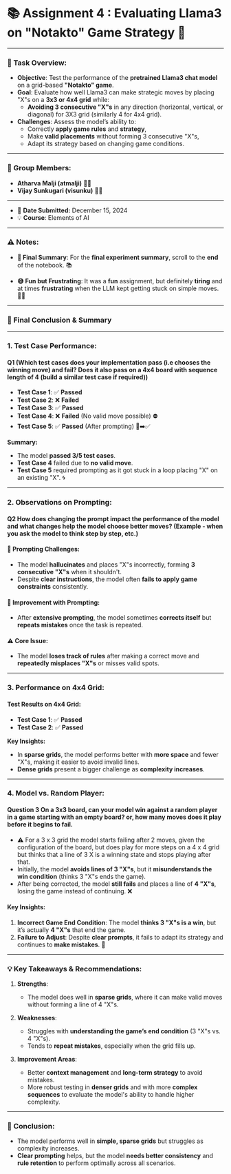 # **📚 Assignment 4 : Evaluating Llama3 on "Notakto" Game Strategy 🧠**

---

### **📝 Task Overview:**
- **Objective**: Test the performance of the **pretrained Llama3 chat model** on a grid-based **"Notakto" game**.
- **Goal**: Evaluate how well Llama3 can make strategic moves by placing "X"s on a **3x3 or 4x4 grid** while:
  - **Avoiding 3 consecutive "X"s** in any direction (horizontal, vertical, or diagonal) for 3X3 grid (similarly 4 for 4x4 grid).
- **Challenges**: Assess the model’s ability to:
  - Correctly **apply game rules** and **strategy**,
  - Make **valid placements** without forming 3 consecutive "X"s,
  - Adapt its strategy based on changing game conditions.

---

### **👥 Group Members:**
- **Atharva Malji (atmalji)** 👨‍💻
- **Vijay Sunkugari (visunku)** 👩‍💻

---
- 📅 **Date Submitted:** December 15, 2024
- 💡 **Course**: Elements of AI

---

### **⚠️ Notes:**

- **📜 Final Summary**: For the **final experiment summary**, scroll to the **end** of the notebook. 📚
  
- **😅 Fun but Frustrating**: It was a **fun** assignment, but definitely **tiring** and at times **frustrating** when the LLM kept getting stuck on simple moves. 😤🔄


---


### **📝 Final Conclusion & Summary**

---

### **1. Test Case Performance:**
#### **Q1 (Which test cases does your implementation pass (i.e chooses the winning move) and fail? Does it also pass on a 4x4 board with sequence length of 4 (build a similar test case if required))**

- **Test Case 1**: ✅ **Passed**
- **Test Case 2**: ❌ **Failed**
- **Test Case 3**: ✅ **Passed**
- **Test Case 4**: ❌ **Failed** (No valid move possible) ⛔
- **Test Case 5**: ✅ **Passed** (After prompting) 🤖➡️✅

**Summary:**
- The model **passed 3/5 test cases**.
- **Test Case 4** failed due to **no valid move**.
- **Test Case 5** required prompting as it got stuck in a loop placing "X" on an existing "X". 🌀

---

### **2. Observations on Prompting:**
#### **Q2 How does changing the prompt impact the performance of the model and what changes help the model choose better moves? (Example - when you ask the model to think step by step, etc.)**
#### **🧠 Prompting Challenges:**
- The model **hallucinates** and places "X"s incorrectly, forming **3 consecutive "X"s** when it shouldn't.
- Despite **clear instructions**, the model often **fails to apply game constraints** consistently.

#### **🔄 Improvement with Prompting:**
- After **extensive prompting**, the model sometimes **corrects itself** but **repeats mistakes** once the task is repeated.
  
#### **⚠️ Core Issue:**
- The model **loses track of rules** after making a correct move and **repeatedly misplaces "X"s** or misses valid spots.

---

### **3. Performance on 4x4 Grid:**

#### **Test Results on 4x4 Grid:**
- **Test Case 1**: ✅ **Passed**
- **Test Case 2**: ✅ **Passed**

**Key Insights:**
- In **sparse grids**, the model performs better with **more space** and fewer "X"s, making it easier to avoid invalid lines.
- **Dense grids** present a bigger challenge as **complexity increases**.

---

### **4. Model vs. Random Player:**

#### **Question 3 On a 3x3 board, can your model win against a random player in a game starting with an empty board? or, how many moves does it play before it begins to fail.**

* ⚠️ For a 3 x 3 grid the model starts failing after 2 moves, given the configuration of the board, but does play for more steps on a 4 x 4 grid but thinks that a line of 3 X is a winning state and stops playing after that.
* Initially, the model **avoids lines of 3 "X"s**, but it **misunderstands the win condition** (thinks 3 "X"s ends the game).
* After being corrected, the model **still fails** and places a line of **4 "X"s**, losing the game instead of continuing. ❌

#### **Key Insights:**
1. **Incorrect Game End Condition**: The model **thinks 3 "X"s is a win**, but it’s actually **4 "X"s** that end the game.
2. **Failure to Adjust**: Despite **clear prompts**, it fails to adapt its strategy and continues to **make mistakes**. 🔄

---

### **💡 Key Takeaways & Recommendations:**

1. **Strengths**:
   - The model does well in **sparse grids**, where it can make valid moves without forming a line of 4 "X"s.
   
2. **Weaknesses**:
   - Struggles with **understanding the game’s end condition** (3 "X"s vs. 4 "X"s).
   - Tends to **repeat mistakes**, especially when the grid fills up.

3. **Improvement Areas**:
   - Better **context management** and **long-term strategy** to avoid mistakes.
   - More robust testing in **denser grids** and with more **complex sequences** to evaluate the model's ability to handle higher complexity.

---

### **🚀 Conclusion:**
- The model performs well in **simple, sparse grids** but struggles as complexity increases.
- **Clear prompting** helps, but the model **needs better consistency** and **rule retention** to perform optimally across all scenarios.